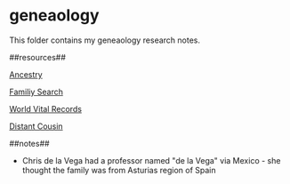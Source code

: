 # geneaology

This folder contains my geneaology research notes. 

##resources##

[Ancestry](http://www.ancestry.com/)

[Familiy Search](https://familysearch.org)

[World Vital Records](http://www.worldvitalrecords.com/)

[Distant Cousin](http://distantcousin.com/)

 
##notes##

* Chris de la Vega had a professor named "de la Vega" via Mexico - she thought the family was from Asturias region of Spain

